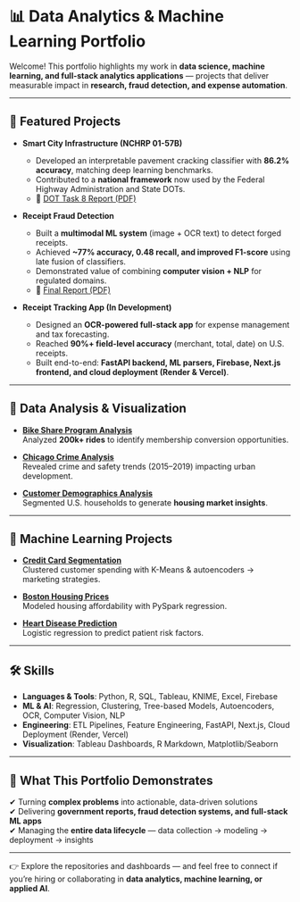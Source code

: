 # 📊 Data Analytics & Machine Learning Portfolio  

Welcome! This portfolio highlights my work in **data science, machine learning, and full-stack analytics applications** — projects that deliver measurable impact in **research, fraud detection, and expense automation**.  

---

## 🚀 Featured Projects  

- **Smart City Infrastructure (NCHRP 01-57B)**  
  - Developed an interpretable pavement cracking classifier with **86.2% accuracy**, matching deep learning benchmarks.  
  - Contributed to a **national framework** now used by the Federal Highway Administration and State DOTs.  
  - 📄 [DOT Task 8 Report (PDF)](https://github.com/tnflynt/Data_Analytics_Portfolio/blob/main/20250317-Task%208%20Data%20Analysis.pdf)  

- **Receipt Fraud Detection**  
  - Built a **multimodal ML system** (image + OCR text) to detect forged receipts.  
  - Achieved **~77% accuracy, 0.48 recall, and improved F1-score** using late fusion of classifiers.  
  - Demonstrated value of combining **computer vision + NLP** for regulated domains.  
  - 📄 [Final Report (PDF)](https://github.com/tnflynt/Data_Analytics_Portfolio/blob/main/Receipt%20Fraud%20Detection.pdf)  

- **Receipt Tracking App (In Development)**  
  - Designed an **OCR-powered full-stack app** for expense management and tax forecasting.  
  - Reached **90%+ field-level accuracy** (merchant, total, date) on U.S. receipts.  
  - Built end-to-end: **FastAPI backend, ML parsers, Firebase, Next.js frontend, and cloud deployment (Render & Vercel)**.   

---

## 🔎 Data Analysis & Visualization  

- **[Bike Share Program Analysis](https://github.com/tnflynt/Data_Analytics_Portfolio/blob/main/bike_share_program_analysis.Rmd)**  
  Analyzed **200k+ rides** to identify membership conversion opportunities.  

- **[Chicago Crime Analysis](https://public.tableau.com/app/profile/trinh.flynt/viz/ChicagoCrime2015-2019/Story2)**  
  Revealed crime and safety trends (2015–2019) impacting urban development.  

- **[Customer Demographics Analysis](https://github.com/tnflynt/Data_Analytics_Portfolio/blob/main/customer_demographics_analysis_KNIME.pdf)**  
  Segmented U.S. households to generate **housing market insights**.  

---

## 🤖 Machine Learning Projects  

- **[Credit Card Segmentation](https://github.com/tnflynt/Data_Analytics_Portfolio/blob/main/credit_card_customer_segmentation.ipynb)**  
  Clustered customer spending with K-Means & autoencoders → marketing strategies.  

- **[Boston Housing Prices](https://github.com/tnflynt/Data_Analytics_Portfolio/blob/main/boston_house_price_prediction.ipynb)**  
  Modeled housing affordability with PySpark regression.  

- **[Heart Disease Prediction](https://github.com/tnflynt/Data_Analytics_Portfolio/blob/main/heart_disease_prediction.ipynb)**  
  Logistic regression to predict patient risk factors.  

---

## 🛠️ Skills  

- **Languages & Tools**: Python, R, SQL, Tableau, KNIME, Excel, Firebase  
- **ML & AI**: Regression, Clustering, Tree-based Models, Autoencoders, OCR, Computer Vision, NLP  
- **Engineering**: ETL Pipelines, Feature Engineering, FastAPI, Next.js, Cloud Deployment (Render, Vercel)  
- **Visualization**: Tableau Dashboards, R Markdown, Matplotlib/Seaborn  

---

## 🌟 What This Portfolio Demonstrates  

✔ Turning **complex problems** into actionable, data-driven solutions  
✔ Delivering **government reports, fraud detection systems, and full-stack ML apps**  
✔ Managing the **entire data lifecycle** — data collection → modeling → deployment → insights  

---

👉 Explore the repositories and dashboards — and feel free to connect if you’re hiring or collaborating in **data analytics, machine learning, or applied AI**.  

